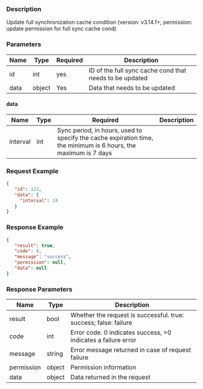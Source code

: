 ### Description

Update full synchronization cache condition (version: v3.14.1+, permission: update permission for full sync cache cond)

### Parameters

| Name | Type   | Required | Description                                             |
|------|--------|----------|---------------------------------------------------------|
| id   | int    | yes      | ID of the full sync cache cond that needs to be updated |
| data | object | Yes      | Data that needs to be updated                           |

#### data

| Name     | Type | Required                                                                                                        | Description |
|----------|------|-----------------------------------------------------------------------------------------------------------------|-------------|
| interval | int  | Sync period, in hours, used to specify the cache expiration time, the minimum is 6 hours, the maximum is 7 days |

### Request Example

```json
{
   "id": 123,
   "data": {
     "interval": 24
   }
}
```

### Response Example

```json
{
   "result": true,
   "code": 0,
   "message": "success",
   "permission": null,
   "data": null
}
```

### Response Parameters

| Name       | Type   | Description                                                      |
|------------|--------|------------------------------------------------------------------|
| result     | bool   | Whether the request is successful. true: success; false: failure |
| code       | int    | Error code. 0 indicates success, >0 indicates a failure error    |
| message    | string | Error message returned in case of request failure                |
| permission | object | Permission information                                           |
| data       | object | Data returned in the request                                     |
